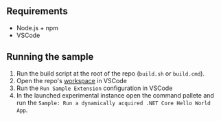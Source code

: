 ## Requirements
- Node.js + npm
- VSCode

## Running the sample
1.  Run the build script at the root of the repo (`build.sh` or `build.cmd`).
2. Open the repo's [workspace](https://github.com/NTaylorMullen/vscode-dotnetcore-acquisition-extension/blob/d1084c0f4e86c8cee8474f6a716cfbe633b57c37/dotnetcore-acquisition.code-workspace) in VSCode
3. Run the `Run Sample Extension` configuration in VSCode
4. In the launched experimental instance open the command pallete and run the `Sample: Run a dynamically acquired .NET Core Hello World App`.
